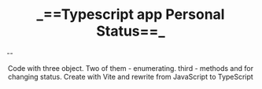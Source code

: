 <h1 align="center">_==Typescript app Personal Status==_</h1>
--

<p align="center">Code with three object. Two of them - enumerating. third - methods and  for changing status. Create with Vite and rewrite from JavaScript to TypeScript</p>
